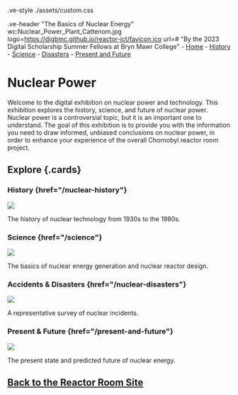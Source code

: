 .ve-style ./assets/custom.css

.ve-header "The Basics of Nuclear Energy" wc:Nuclear_Power_Plant_Cattenom.jpg logo=https://digbmc.github.io/reactor-jct/favicon.ico url=# "By the 2023 Digital Scholarship Summer Fellows at Bryn Mawr College"
    - [Home](/)
    - [History](nuclear-history/)
    - [Science](science/)
    - [Disasters](nuclear-disasters/)
    - [Present and Future](present-and-future/)


# Nuclear Power 

Welcome to the digital exhibition on nuclear power and technology. This exhibition explores the history, science, and future of nuclear power. Nuclear power is a controversial topic, but it is an important one to understand. The goal of this exhibition is to provide you with the information you need to draw informed, unbiased conclusions on nuclear power, in order to enhance your experience of the overall Chornobyl reactor room project. 


## Explore {.cards}


### History {href="/nuclear-history"}
![](https://upload.wikimedia.org/wikipedia/commons/6/6f/Laura_and_Enrico_Fermi_1954.jpg)

The history of nuclear technology from 1930s to the 1980s.

### Science {href="/science"}
![](https://upload.wikimedia.org/wikipedia/commons/3/30/NSC-Oct-2017.jpg)

The basics of nuclear energy generation and nuclear reactor design. 

### Accidents & Disasters {href="/nuclear-disasters"}
![](https://upload.wikimedia.org/wikipedia/commons/1/15/Chernobyl_2019_G03.jpg)

A representative survey of nuclear incidents. 

### Present & Future {href="/present-and-future"}
![](https://upload.wikimedia.org/wikipedia/commons/5/54/De_Molen_%28windmill%29_and_the_nuclear_power_plant_cooling_tower_in_Doel%2C_Belgium_%28DSCF3859%29.jpg)

The present state and predicted future of nuclear energy.

## [Back to the Reactor Room Site](https://digitalscholarship.brynmawr.edu/reactor-room/)

